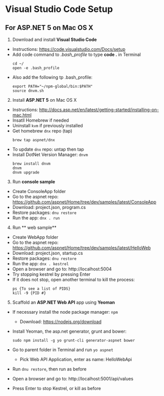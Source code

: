 # Visual Studio Code Setup
## For ASP.NET 5 on Mac OS X

1. Download and install **Visual Studio Code**

  - Instructions: https://code.visualstudio.com/Docs/setup
  - Add code command to *.bash_profile* to type **code .** in Terminal
    ```
    cd ~/
    open -e .bash_profile
    ```
  - Also add the following tp .bash_profile:
    ```
    export PATH="~/npm-global/bin:$PATH" 
    source dnvm.sh
    ```
2. Install **ASP.NET 5** on Mac OS X

  - Instructions: http://docs.asp.net/en/latest/getting-started/installing-on-mac.html
  - Insatll Homebrew if needed
  - Uninstall `kvm` if previously installed
  - Get homebrew `dnx` repo (tap)
    ```
    brew tap aspnet/dnx
    ``` 
  - To update `dnx` repo: untap then tap
  - Install DotNet Version Manager: `dnvm`
    ```
    brew install dnvm
    dnvm
    dnvm upgrade
    ```
  
3. Run **console sample**
  - Create ConsoleApp folder
  - Go to the aspnet repo: https://github.com/aspnet/Home/tree/dev/samples/latest/ConsoleApp
  - Download: project.json, program.cs
  - Restore packages: `dnu restore`
  - Run the app: `dnx . run`
  
4. Run ** web sample**
  - Create WebApp folder
  - Go to the aspnet repo: https://github.com/aspnet/Home/tree/dev/samples/latest/HelloWeb
  - Download: project.json, startup.cs
  - Restore packages: `dnu restore`
  - Run the app: `dnx . kestrel`
  - Open a browser and go to: http://localhost:5004
  - Try stopping kestrel by pressing Enter
  - If it does not stop, open another terminal to kill the process:
    ```
    ps {To see a list of PIDS}
    kill -9 {PID #}
    ```

5. Scaffold an **ASP.NET Web API** app using **Yeoman**
  - If necessary install the node package manager: `npm`
    + Download: https://nodejs.org/download
  - Install Yeoman, the asp.net generator, grunt and bower:
  
    `sudo npm install -g yo grunt-cli generator-aspnet bower`
  - Go to parent folder in Terminal and run `yo aspnet`
    + Pick Web API Application, enter as name: HelloWebApi
  - Run `dnu restore`, then run as before
  - Open a browser and go to: http://localhost:5001/api/values
  - Press Enter to stop Kestrel, or kill as before